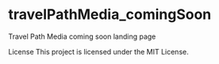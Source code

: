 # travelPathMedia_comingSoon
Travel Path Media coming soon landing page

License
This project is licensed under the MIT License.